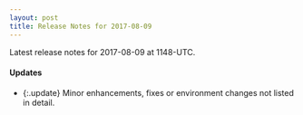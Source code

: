 ```yaml
---
layout: post
title: Release Notes for 2017-08-09
---
```


Latest release notes for 2017-08-09 at 1148-UTC.

<div class='updates' markdown='1'>

#### Updates

- {:.update} Minor enhancements, fixes or environment changes not listed in detail.

</div>



